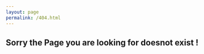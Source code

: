 ```yaml
---
layout: page
permalink: /404.html
---
```

<h2> Sorry the Page you are looking for doesnot exist ! </h2>

<!-- <button class="btn btn-lg btn-default"><a href="/">Back to Home</a></button> -->